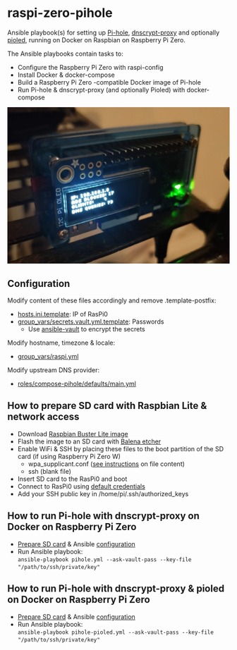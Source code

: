 # raspi-zero-pihole
Ansible playbook(s) for setting up [Pi-hole](https://github.com/pi-hole/pi-hole), [dnscrypt-proxy](https://github.com/DNSCrypt/dnscrypt-proxy) and optionally [pioled](https://www.adafruit.com/product/3527), running on Docker on Raspbian on Raspberry Pi Zero.

The Ansible playbooks contain tasks to:
* Configure the Raspberry Pi Zero with raspi-config
* Install Docker & docker-compose
* Build a Raspberry Pi Zero -compatible Docker image of Pi-hole
* Run Pi-hole & dnscrypt-proxy (and optionally Pioled) with docker-compose

![](./doc/pihole.png)

## Configuration
Modify content of these files accordingly and remove .template-postfix:
* [hosts.ini.template](hosts.ini.template): IP of RasPi0
* [group_vars/secrets.vault.yml.template](group_vars/secrets.vault.yml.template): Passwords
  * Use [ansible-vault](https://docs.ansible.com/ansible/latest/user_guide/vault.html#encrypting-unencrypted-files) to encrypt the secrets

Modify hostname, timezone & locale:
* [group_vars/raspi.yml](group_vars/raspi.yml)

Modify upstream DNS provider:
* [roles/compose-pihole/defaults/main.yml](roles/compose-pihole/defaults/main.yml)

## How to prepare SD card with Raspbian Lite & network access
* Download [Raspbian Buster Lite image](https://downloads.raspberrypi.org/raspbian_lite_latest)
* Flash the image to an SD card with [Balena etcher](https://www.balena.io/etcher/)
* Enable WiFi & SSH by placing these files to the boot partition of the SD card (if using Raspberry Pi Zero W)
  * wpa_supplicant.conf ([see instructions](https://www.raspberrypi-spy.co.uk/2017/04/manually-setting-up-pi-wifi-using-wpa_supplicant-conf/) on file content)
  * ssh (blank file)
* Insert SD card to the RasPi0 and boot
* Connect to RasPi0 using [default credentials](https://www.raspberrypi.org/documentation/linux/usage/users.md)
* Add your SSH public key in /home/pi/.ssh/authorized_keys

## How to run Pi-hole with dnscrypt-proxy on Docker on Raspberry Pi Zero
* [Prepare SD card](#how-to-prepare-sd-card-with-raspbian-lite--network-access) & Ansible [configuration](#configuration)
* Run Ansible playbook:<br/>
    `ansible-playbook pihole.yml --ask-vault-pass --key-file "/path/to/ssh/private/key"`

## How to run Pi-hole with dnscrypt-proxy & pioled on Docker on Raspberry Pi Zero
* [Prepare SD card](#how-to-prepare-sd-card-with-raspbian-lite--network-access) & Ansible [configuration](#configuration)
* Run Ansible playbook:<br/>
    `ansible-playbook pihole-pioled.yml --ask-vault-pass --key-file "/path/to/ssh/private/key"`
